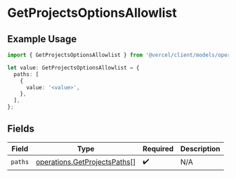 # GetProjectsOptionsAllowlist

## Example Usage

```typescript
import { GetProjectsOptionsAllowlist } from '@vercel/client/models/operations';

let value: GetProjectsOptionsAllowlist = {
  paths: [
    {
      value: '<value>',
    },
  ],
};
```

## Fields

| Field   | Type                                                                         | Required           | Description |
| ------- | ---------------------------------------------------------------------------- | ------------------ | ----------- |
| `paths` | [operations.GetProjectsPaths](../../models/operations/getprojectspaths.md)[] | :heavy_check_mark: | N/A         |
